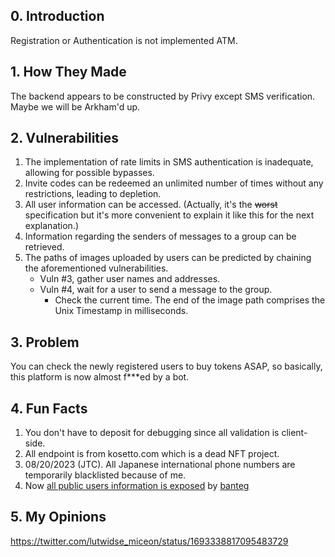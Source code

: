 ## 0. Introduction

Registration or Authentication is not implemented ATM.

## 1. How They Made

The backend appears to be constructed by Privy except SMS verification.  
Maybe we will be Arkham'd up.

## 2. Vulnerabilities

1. The implementation of rate limits in SMS authentication is inadequate, allowing for possible bypasses.
2. Invite codes can be redeemed an unlimited number of times without any restrictions, leading to depletion.
3. All user information can be accessed. (Actually, it's the ~~worst~~ specification but it's more convenient to explain it like this for the next explanation.)
4. Information regarding the senders of messages to a group can be retrieved.
5. The paths of images uploaded by users can be predicted by chaining the aforementioned vulnerabilities.
   - Vuln #3, gather user names and addresses.
   - Vuln #4, wait for a user to send a message to the group.
     - Check the current time. The end of the image path comprises the Unix Timestamp in milliseconds.

## 3. Problem

You can check the newly registered users to buy tokens ASAP, so basically, this platform is now almost f\*\*\*ed by a bot.

## 4. Fun Facts

1. You don't have to deposit for debugging since all validation is client-side.
2. All endpoint is from kosetto.com which is a dead NFT project.
3. 08/20/2023 (JTC). All Japanese international phone numbers are temporarily blacklisted because of me.
4. Now [all public users information is exposed](https://gist.github.com/banteg/76d141fea2e658e5d2854944342f2d3d) by [banteg](https://twitter.com/bantg/status/1693547023977382277)

## 5. My Opinions

https://twitter.com/lutwidse_miceon/status/1693338817095483729
